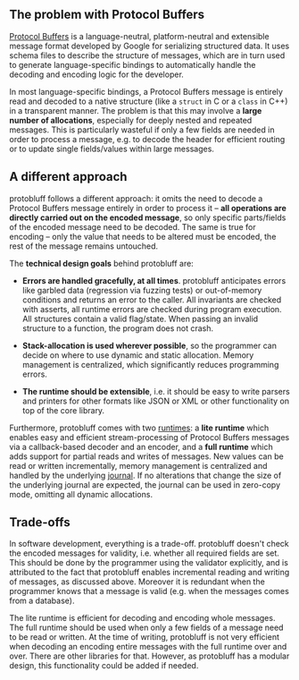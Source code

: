 ## The problem with Protocol Buffers

[Protocol Buffers][] is a language-neutral, platform-neutral and extensible
message format developed by Google for serializing structured data. It uses
schema files to describe the structure of messages, which are in turn used to
generate language-specific bindings to automatically handle the decoding and
encoding logic for the developer.

In most language-specific bindings, a Protocol Buffers message is entirely read
and decoded to a native structure (like a `struct` in C or a `class` in C++)
in a transparent manner. The problem is that this may involve a **large number
of allocations**, especially for deeply nested and repeated messages. This is
particularly wasteful if only a few fields are needed in order to process a
message, e.g. to decode the header for efficient routing or to update single
fields/values within large messages.

## A different approach

protobluff follows a different approach: it omits the need to decode a
Protocol Buffers message entirely in order to process it – **all operations are
directly carried out on the encoded message**, so only specific parts/fields of
the encoded message need to be decoded. The same is true for encoding – only
the value that needs to be altered must be encoded, the rest of the message
remains untouched.

The **technical design goals** behind protobluff are:

* **Errors are handled gracefully, at all times**. protobluff anticipates
  errors like garbled data (regression via fuzzing tests) or out-of-memory
  conditions and returns an error to the caller. All invariants are checked
  with asserts, all runtime errors are checked during program execution. All
  structures contain a valid flag/state. When passing an invalid structure to
  a function, the program does not crash.

* **Stack-allocation is used wherever possible**, so the programmer can decide
  on where to use dynamic and static allocation. Memory management is
  centralized, which significantly reduces programming errors.

* **The runtime should be extensible**, i.e. it should be easy to write parsers
  and printers for other formats like JSON or XML or other functionality on top
  of the core library.

Furthermore, protobluff comes with two [runtimes](/guide/runtimes/): a **lite
runtime** which enables easy and efficient stream-processing of Protocol
Buffers messages via a callback-based decoder and an encoder, and a **full
runtime** which adds support for partial reads and writes of messages. New
values can be read or written incrementally, memory management is centralized
and handled by the underlying [journal](/guide/buffers-and-journals/). If no
alterations that change the size of the underlying journal are expected, the
journal can be used in zero-copy mode, omitting all dynamic allocations.

## Trade-offs

In software development, everything is a trade-off. protobluff doesn't check
the encoded messages for validity, i.e. whether all required fields are set.
This should be done by the programmer using the validator explicitly, and is
attributed to the fact that protobluff enables incremental reading and writing
of messages, as discussed above. Moreover it is redundant when the programmer
knows that a message is valid (e.g. when the messages comes from a database).

The lite runtime is efficient for decoding and encoding whole messages. The
full runtime should be used when only a few fields of a message need to be
read or written. At the time of writing, protobluff is not very efficient when
decoding an encoding entire messages with the full runtime over and over. There
are other libraries for that. However, as protobluff has a modular design, this
functionality could be added if needed.

[Protocol Buffers]: https://developers.google.com/protocol-buffers
